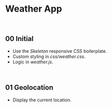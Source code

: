 # Weather App



&nbsp;
## 00 Initial

* Use the *Skeleton* responsive CSS boilerplate.
* Custom styling in *css/weather.css*.
* Logic in *weather.js*.



&nbsp;
## 01 Geolocation

* Display the current location.
